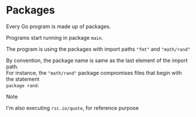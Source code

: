 # Packages

Every Go program is made up of packages.

Programs start running in package `main`.

The program is using the packages with import paths `"fmt"` and `"math/rand"`

By convention, the package name is same as the last element of the import path.\
For instance, the `"math/rand"` package compromises files that begin with the statement\
`package rand`.

> [!NOTE]
> I'm also executing `rsc.io/quote`, for reference purpose
